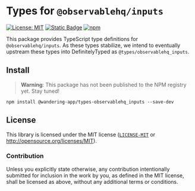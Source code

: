 # Types for `@observablehq/inputs`
[![License: MIT](https://img.shields.io/badge/License-MIT-blue.svg?style=flat-square)](https://opensource.org/licenses/MIT)
[![Static Badge](https://img.shields.io/badge/Tracking%20issue-%2332-%23b99aff?style=flat-square&logo=github)](https://github.com/wandering-app/types-ohq-d3/issues/32)
[![npm](https://img.shields.io/npm/v/@wandering-app/types-observablehq_inputs?style=flat-square&logo=npm&logoColor=white)](https://www.npmjs.com/package/@wandering-app/types-observablehq_inputs)

This package provides TypeScript type definitions for `@observablehq/inputs`. As these types stabilize, we intend to eventually upstream these types into DefinitelyTyped as `@types/observablehq_inputs`. 

## Install
> **Warning**:
> This package has not been published to the NPM registry yet. Stay tuned!

```
npm install @wandering-app/types-observablehq_inputs --save-dev
```

## License
This library is licensed under the MIT license ([`LICENSE-MIT`](./LICENSE) or http://opensource.org/licenses/MIT).

### Contribution
Unless you explicitly state otherwise, any contribution intentionally submitted for inclusion in the work by you, as defined in the MIT license, shall be licensed as above, without any additional terms or conditions.

